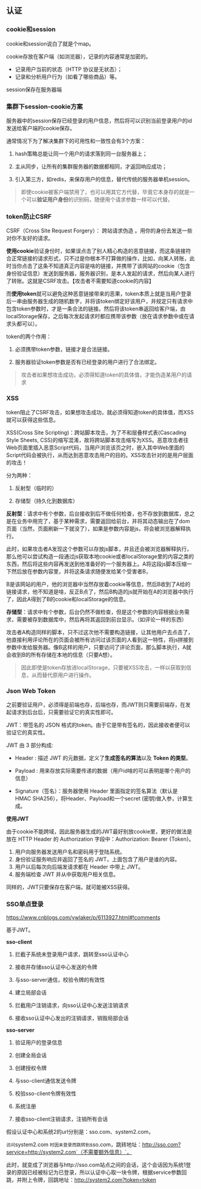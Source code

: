## **认证**
### **cookie和session**
cookie和session说白了就是个map。

cookie存放在客户端（如浏览器），记录的内容通常是加密的。

- 记录用户当前的状态（HTTP 协议是无状态）；
- 记录和分析用户行为（如看了哪些商品）等。

session保存在服务器端

### **集群下session-cookie方案**
服务器中的session保存已经登录的用户信息，然后将可以识别当前登录用户的id发送给客户端的cookie保存。

通常情况下为了解决集群下的可用性和一致性会有3个方案：

1. hash策略总能让同一个用户的请求落到同一台服务器上；

2. 主从同步，让所有的集群服务器的数据都相同，才返回响应成功；

3. 引入第三方，如redis，来保存用户的信息，替代传统的服务器单机session。


>即使cookie被客户端禁用了，也可以用其它方代替，毕竟它本身存的就是一个可以**验证用户身份**的识别码，随便用个请求参数一样可以代替。

### **token防止CSRF**
CSRF（Cross Site Request Forgery）： 跨站请求伪造 。用你的身份去发送一些对你不友好的请求。

**使用cookie**验证身份时，如果误点击了别人精心构造的恶意链接，而这条链接符合正常链接的请求形式，只不过是你根本不打算做的操作，比如，向某人转账，此时当你点击了这条不知道真正内容是啥的链接，并携带了该网站的cookie（包含身份验证信息）发送到服务器，服务器识别，是本人发起的请求，然后向某人进行了转账。这就是CSRF攻击。【攻击者不需要知道cookie的内容】

而**使用token**就可以避免这种恶意链接带来的恶果，token本质上就是当用户登录后一串由服务器生成的随机数字，并将该token绑定好该用户，并规定只有请求中包含token参数时，才是一条合法的链接。然后将该token串返回给客户端，由localStorage保存，之后每次发起请求时都应携带该参数（放在请求参数中或在请求头都可以）。

token的两个作用：

1. 必须携带token参数，链接才是合法链接。

2. 服务器验证token参数是否有已经登录的用户进行了合法绑定。

>攻击者如果想攻击成功，必须得知道token的具体值，才能伪造某用户的请求

### **XSS**
token阻止了CSRF攻击，如果想攻击成功，就必须得知道token的具体值，而XSS就可以获得这些信息。

XSS(Cross Site Scripting)：跨站脚本攻击，为了不和层叠样式表(Cascading Style Sheets, CSS)的缩写混淆，故将跨站脚本攻击缩写为XSS。恶意攻击者往Web页面里插入恶意Script代码，当用户浏览该页之时，嵌入其中Web里面的Script代码会被执行，从而达到恶意攻击用户的目的。XSS攻击针对的是用户层面的攻击！

分为两种：

1. 反射型（临时的）

2. 存储型（持久化到数据库）

**反射型**：请求中有个参数，后台接收到后不做任何检查，也不存放到数据库，总之是在业务中用完了，基于某种需求，需要返回给前台，并将其动态输出在了dom页面（当然，页面刷新一下就没了），如果是参数内容是js，将会被浏览器解释执行。

此时，如果攻击者A发现这个参数可以存放js脚本，并且还会被浏览器解释执行，那么他可以尝试构造一段通过js获取本地cookie或者localStorage里的内容之类的东西，然后将这些内容再发送到他准备好的一个服务器上。A将这段js脚本压缩一下然后放在参数内容里，并将这条请求随便发给某个受害者B，

B是该网站的用户，他的浏览器中当然存放着cookie等信息，然后B收到了A给的链接请求，他不知道是啥，反正B点了，然后B构造的js就开始在A的浏览器中执行了，因此A得到了B的cookie和localStorage的信息。

**存储型**：请求中有个参数，后台仍然不做检查，但是这个参数的内容根据业务需求，需要被存到数据库中，然后再将其返回到前台显示。（如评论一样的东西）

攻击者A构造同样的脚本，只不过这次他不需要构造链接，让其他用户去点击了，他直接利用评论所在的页面会被所有访问过该页面的人看到这一特性，将js拼接到参数中发给服务器。像B这样的用户，只要访问了评论页面，那么脚本执行，A就会收到B的所有存储在本地的信息（只要A想）。

>因此即使是token存放进localStorage，只要被XSS攻击，一样以获取到信息，从而替代原用户进行操作。

### **Json Web Token**
之前要验证用户，必须得是前端也存，后端也存，而JWT则只需要前端存，在发起请求到后台后，只需要验证它的真实性即可。

JWT：带签名的 JSON 格式的token。由于它是带有签名的，因此接收者便可以验证它的真实性。

JWT 由 3 部分构成:

* Header : 描述 JWT 的元数据，定义了**生成签名的算法**以及 **Token 的类型**。

* Payload : 用来存放实际需要传递的数据（用户id啥的可以表明是哪个用户的信息）

* Signature（签名）：服务器使用 Header 里面指定的签名算法（默认是 HMAC SHA256），将Header、Payload和一个secret (密钥)做入参，计算生成。

**使用JWT**

由于cookie不能跨域，因此服务器生成的JWT最好别放cookie里，更好的做法是放在 HTTP Header 的 Authorization 字段中：Authorization: Bearer {Token}。

1. 用户向服务器发送用户名和密码用于登陆系统。
2. 身份验证服务响应并返回了签名的 JWT，上面包含了用户是谁的内容。
3. 用户以后每次向后端发请求都在 Header 中带上 JWT。
4. 服务端检查 JWT 并从中获取用户相关信息。

同样的，JWT只要保存在客户端，就可能被XSS获得。
### **SSO单点登录**
<https://www.cnblogs.com/ywlaker/p/6113927.html#!comments>

基于JWT。


**sso-client**

1. 拦截子系统未登录用户请求，跳转至sso认证中心

1. 接收并存储sso认证中心发送的令牌

1. 与sso-server通信，校验令牌的有效性

1. 建立局部会话

1. 拦截用户注销请求，向sso认证中心发送注销请求

1. 接收sso认证中心发出的注销请求，销毁局部会话



**sso-server**

1. 验证用户的登录信息

1. 创建全局会话

1. 创建授权令牌

1. 与sso-client通信发送令牌

1. 校验sso-client令牌有效性

1. 系统注册

1. 接收sso-client注销请求，注销所有会话


假设认证中心和系统2的url分别是：sso.com、system2.com，

`访问`system2.com `时因未登录而跳转到`sso.com，跳转地址：http://sso.com?service=http://system2.com`（不需要额外信息）`，

此时，就变成了浏览器与http://sso.com站点之间的会话，这个会话因为系统1登录的原因已经被标记为已登录，所以认证中心取一块令牌，根据service参数回跳，并附上令牌，回跳地址：http://system2.com?token=token

